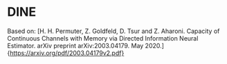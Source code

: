 # DINE

Based on: [H. H. Permuter, Z. Goldfeld, D. Tsur and Z. Aharoni. Capacity of Continuous Channels with Memory via Directed Information Neural Estimator. arXiv preprint arXiv:2003.04179. May 2020.] {https://arxiv.org/pdf/2003.04179v2.pdf}
